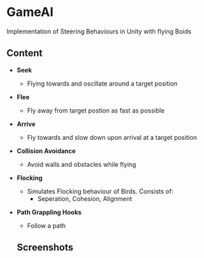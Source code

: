 # GameAI

Implementation of Steering Behaviours in Unity with flying Boids

## Content
- **Seek**
  - Flying towards and oscillate around a target position
- **Flee**
  - Fly away from target postion as fast as possible
- **Arrive**
  - Fly towards and slow down upon arrival at a target position
- **Collision Avoidance**
  - Avoid walls and obstacles while flying
- **Flocking**
  - Simulates Flocking behaviour of Birds. Consists of:
    - Seperation, Cohesion, Alignment
- **Path Grappling Hooks**
  - Follow a path
  
  ## Screenshots
